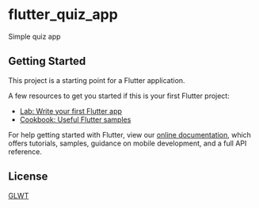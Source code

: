 # flutter_quiz_app

Simple quiz app
## Getting Started

This project is a starting point for a Flutter application.

A few resources to get you started if this is your first Flutter project:

- [Lab: Write your first Flutter app](https://flutter.dev/docs/get-started/codelab)
- [Cookbook: Useful Flutter samples](https://flutter.dev/docs/cookbook)

For help getting started with Flutter, view our
[online documentation](https://flutter.dev/docs), which offers tutorials,
samples, guidance on mobile development, and a full API reference.

## License
[GLWT](https://github.com/farhanpermana/flutter_quiz_app/blob/98926bf88220ea59a95cfc51ca99e89ca5fa0ad4/LICENSE.md)